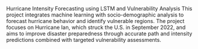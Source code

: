 Hurricane Intensity Forecasting using LSTM and Vulnerability Analysis
This project integrates machine learning with socio-demographic analysis to forecast hurricane behavior and identify vulnerable regions. The project focuses on Hurricane Ian, which struck the U.S. in September 2022, and aims to improve disaster preparedness through accurate path and intensity predictions combined with targeted vulnerability assessments.
